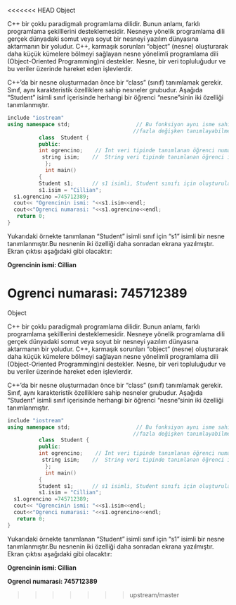 <<<<<<< HEAD
Object

C++ bir çoklu paradigmalı programlama dilidir. Bunun anlamı, farklı programlama şekilllerini desteklemesidir. Nesneye yönelik programlama dili gerçek dünyadaki somut veya soyut bir nesneyi yazılım dünyasına aktarmanın bir yoludur. C++, karmaşık sorunları “object” (nesne) oluşturarak daha küçük kümelere bölmeyi sağlayan nesne yönelimli programlama dili (Object-Oriented Programming)ni destekler. Nesne, bir veri topluluğudur ve bu veriler üzerinde hareket eden işlevlerdir.

C++’da bir nesne oluşturmadan önce bir “class” (sınıf) tanımlamak gerekir. Sınıf, aynı karakteristik özelliklere sahip nesneler grubudur. Aşağıda “Student” isimli sınıf içerisinde herhangi bir öğrenci “nesne”sinin iki özelliği tanımlanmıştır.
```cpp
include "iostream"
using namespace std;                     // Bu fonksiyon aynı isme sahip birden           
                                        //fazla değişken tanımlayabilmek için kullanılır.
          class  Student { 
          public: 
          int ogrencino;    // İnt veri tipinde tanımlanan öğrenci numarası
           string isim;    //  String veri tipinde tanımlanan öğrenci ismi
            }; 
            int main() 
          { 
          Student s1;      // s1 isimli, Student sınıfı için oluşturulan nesne 
          s1.isim = "Cillian";  
  s1.ogrencino =745712389;  
  cout<< "Ogrencinin ismi: "<<s1.isim<<endl;  
  cout<<"Ogrenci numarasi: "<<s1.ogrencino<<endl;
   return 0;  
}
```
Yukarıdaki örnekte tanımlanan “Student” isimli sınıf için “s1” isimli bir nesne tanımlanmıştır.Bu nesnenin iki özelliği daha sonradan ekrana yazılmıştır. Ekran çıktısı aşağıdaki gibi olacaktır:

**Ogrencinin ismi: Cillian**

**Ogrenci numarasi: 745712389**
=======
Object

C++ bir çoklu paradigmalı programlama dilidir. Bunun anlamı, farklı programlama şekilllerini desteklemesidir. Nesneye yönelik programlama dili gerçek dünyadaki somut veya soyut bir nesneyi yazılım dünyasına aktarmanın bir yoludur. C++, karmaşık sorunları “object” (nesne) oluşturarak daha küçük kümelere bölmeyi sağlayan nesne yönelimli programlama dili (Object-Oriented Programming)ni destekler. Nesne, bir veri topluluğudur ve bu veriler üzerinde hareket eden işlevlerdir.

C++’da bir nesne oluşturmadan önce bir “class” (sınıf) tanımlamak gerekir. Sınıf, aynı karakteristik özelliklere sahip nesneler grubudur. Aşağıda “Student” isimli sınıf içerisinde herhangi bir öğrenci “nesne”sinin iki özelliği tanımlanmıştır.
```cpp
include "iostream"
using namespace std;                     // Bu fonksiyon aynı isme sahip birden           
                                        //fazla değişken tanımlayabilmek için kullanılır.
          class  Student { 
          public: 
          int ogrencino;    // İnt veri tipinde tanımlanan öğrenci numarası
           string isim;    //  String veri tipinde tanımlanan öğrenci ismi
            }; 
            int main() 
          { 
          Student s1;      // s1 isimli, Student sınıfı için oluşturulan nesne 
          s1.isim = "Cillian";  
  s1.ogrencino =745712389;  
  cout<< "Ogrencinin ismi: "<<s1.isim<<endl;  
  cout<<"Ogrenci numarasi: "<<s1.ogrencino<<endl;
   return 0;  
}
```
Yukarıdaki örnekte tanımlanan “Student” isimli sınıf için “s1” isimli bir nesne tanımlanmıştır.Bu nesnenin iki özelliği daha sonradan ekrana yazılmıştır. Ekran çıktısı aşağıdaki gibi olacaktır:

**Ogrencinin ismi: Cillian**

**Ogrenci numarasi: 745712389**
>>>>>>> upstream/master
